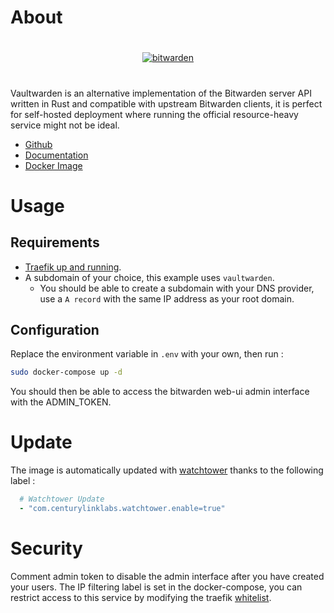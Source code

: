 # About

#

<p align="center">
    <a href="https://github.com/dani-garcia/vaultwarden">
        <img src="https://github.com/JuanRodenas/Docker-container-selfhosted/tree/main/vaultwarden/bitwarden.png" alt="bitwarden">
    </a>
    <br>
</p>
<!-- markdownlint-enable MD033 -->

#

Vaultwarden is an alternative implementation of the Bitwarden server API written in Rust and compatible with upstream Bitwarden clients, it is perfect for self-hosted deployment where running the official resource-heavy service might not be ideal.

* [Github](https://github.com/dani-garcia/vaultwarden)
* [Documentation](https://github.com/dani-garcia/vaultwarden/wiki)
* [Docker Image](https://hub.docker.com/r/vaultwarden/server)

# Usage

## Requirements
- [Traefik up and running](../traefik).
- A subdomain of your choice, this example uses `vaultwarden`.
    - You should be able to create a subdomain with your DNS provider, use a `A record` with the same IP address as your root domain.

## Configuration

Replace the environment variable in `.env` with your own, then run :

```bash
sudo docker-compose up -d
```

You should then be able to access the bitwarden web-ui admin interface with the ADMIN_TOKEN. 

# Update

The image is automatically updated with [watchtower](../watchtower) thanks to the following label :

```yaml
  # Watchtower Update
  - "com.centurylinklabs.watchtower.enable=true"
```

# Security

Comment admin token to disable the admin interface after you have created your users.
The IP filtering label is set in the docker-compose, you can restrict access to this service by modifying the traefik [whitelist](traefik/rules/whitelist.yml).
